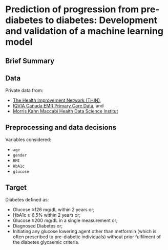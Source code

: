 # Prediction of progression from pre-diabetes to diabetes: Development and validation of a machine learning model

## Brief Summary


## Data

Private data from:

- [The Health Improvement Network (THIN)](https://www.the-health-improvement-network.com/),
- [IQVIA Canada EMR Primary Care Data](https://www.iqvia.com/solutions/real-world-evidence/real-world-data-and-insights), and
- [Morris Kahn Maccabi Health Data Science Institut](https://www.ksminnovation.com/about/)

## Preprocessing and data decisions

Variables considered:

- `age`
- `gender`
- `BMI`
- `HbA1c`
- `glucose`

## Target

Diabetes defined as:

- Glucose ≥126 mg/dL within 2 years or;
- HbA1c ≥ 6.5% within 2 years or;
- Glucose ≥200 mg/dL in a single measurement or;
- Diagnosed Diabetes or;
- Initiating any glucose lowering agent other than metformin (which is often prescribed to pre-diabetic individuals) without prior fulfilment of the diabetes glycaemic criteria.
